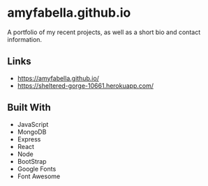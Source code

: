# amyfabella.github.io
A portfolio of my recent projects, as well as a short bio and contact information.
## Links
* https://amyfabella.github.io/
* https://sheltered-gorge-10661.herokuapp.com/
## Built With
* JavaScript
* MongoDB
* Express
* React
* Node
* BootStrap
* Google Fonts
* Font Awesome
